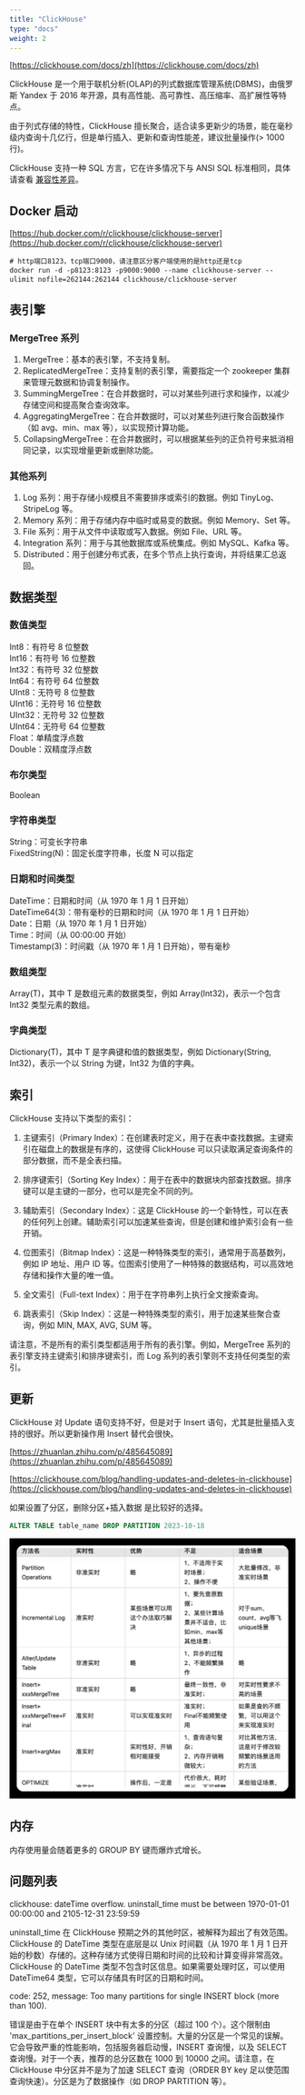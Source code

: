 ```yaml
---
title: "ClickHouse"
type: "docs"
weight: 2
---
```


[https://clickhouse.com/docs/zh](https://clickhouse.com/docs/zh)

ClickHouse 是一个用于联机分析(OLAP)的列式数据库管理系统(DBMS)，由俄罗斯 Yandex 于 2016 年开源，具有高性能、高可靠性、高压缩率、高扩展性等特点。

由于列式存储的特性，ClickHouse 擅长聚合，适合读多更新少的场景，能在毫秒级内查询十几亿行，但是单行插入、更新和查询性能差，建议批量操作(> 1000 行)。

ClickHouse 支持一种 SQL 方言，它在许多情况下与 ANSI SQL 标准相同，具体请查看 [兼容性差异](https://clickhouse.com/docs/zh/sql-reference/ansi)。

## Docker 启动

[https://hub.docker.com/r/clickhouse/clickhouse-server](https://hub.docker.com/r/clickhouse/clickhouse-server)

```shell
# http端口8123，tcp端口9000，请注意区分客户端使用的是http还是tcp
docker run -d -p8123:8123 -p9000:9000 --name clickhouse-server --ulimit nofile=262144:262144 clickhouse/clickhouse-server
```

## 表引擎

### MergeTree 系列

1. MergeTree：基本的表引擎，不支持复制。
2. ReplicatedMergeTree：支持复制的表引擎，需要指定一个 zookeeper 集群来管理元数据和协调复制操作。
3. SummingMergeTree：在合并数据时，可以对某些列进行求和操作，以减少存储空间和提高聚合查询效率。
4. AggregatingMergeTree：在合并数据时，可以对某些列进行聚合函数操作（如 avg、min、max 等），以实现预计算功能。
5. CollapsingMergeTree：在合并数据时，可以根据某些列的正负符号来抵消相同记录，以实现增量更新或删除功能。

### 其他系列

1. Log 系列：用于存储小规模且不需要排序或索引的数据。例如 TinyLog、StripeLog 等。
2. Memory 系列：用于存储内存中临时或易变的数据。例如 Memory、Set 等。
3. File 系列：用于从文件中读取或写入数据。例如 File、URL 等。
4. Integration 系列：用于与其他数据库或系统集成。例如 MySQL、Kafka 等。
5. Distributed：用于创建分布式表，在多个节点上执行查询，并将结果汇总返回。

## 数据类型

### 数值类型

Int8：有符号 8 位整数  
Int16：有符号 16 位整数  
Int32：有符号 32 位整数  
Int64：有符号 64 位整数  
UInt8：无符号 8 位整数  
UInt16：无符号 16 位整数  
UInt32：无符号 32 位整数  
UInt64：无符号 64 位整数  
Float：单精度浮点数  
Double：双精度浮点数

### 布尔类型

Boolean

### 字符串类型

String：可变长字符串  
FixedString(N)：固定长度字符串，长度 N 可以指定

### 日期和时间类型

DateTime：日期和时间（从 1970 年 1 月 1 日开始）  
DateTime64(3)：带有毫秒的日期和时间（从 1970 年 1 月 1 日开始）  
Date：日期（从 1970 年 1 月 1 日开始）  
Time：时间（从 00:00:00 开始）  
Timestamp(3)：时间戳（从 1970 年 1 月 1 日开始），带有毫秒

### 数组类型

Array(T)，其中 T 是数组元素的数据类型，例如 Array(Int32)，表示一个包含 Int32 类型元素的数组。

### 字典类型

Dictionary(T)，其中 T 是字典键和值的数据类型，例如 Dictionary(String, Int32)，表示一个以 String 为键，Int32 为值的字典。

## 索引

ClickHouse 支持以下类型的索引：

1. 主键索引（Primary Index）：在创建表时定义，用于在表中查找数据。主键索引在磁盘上的数据是有序的，这使得 ClickHouse 可以只读取满足查询条件的部分数据，而不是全表扫描。

2. 排序键索引（Sorting Key Index）：用于在表中的数据块内部查找数据。排序键可以是主键的一部分，也可以是完全不同的列。

3. 辅助索引（Secondary Index）：这是 ClickHouse 的一个新特性，可以在表的任何列上创建。辅助索引可以加速某些查询，但是创建和维护索引会有一些开销。

4. 位图索引（Bitmap Index）：这是一种特殊类型的索引，通常用于高基数列，例如 IP 地址、用户 ID 等。位图索引使用了一种特殊的数据结构，可以高效地存储和操作大量的唯一值。

5. 全文索引（Full-text Index）：用于在字符串列上执行全文搜索查询。

6. 跳表索引（Skip Index）：这是一种特殊类型的索引，用于加速某些聚合查询，例如 MIN, MAX, AVG, SUM 等。

请注意，不是所有的索引类型都适用于所有的表引擎。例如，MergeTree 系列的表引擎支持主键索引和排序键索引，而 Log 系列的表引擎则不支持任何类型的索引。

## 更新

ClickHouse 对 Update 语句支持不好，但是对于 Insert 语句，尤其是批量插入支持的很好。所以更新操作用 Insert 替代会很快。

[https://zhuanlan.zhihu.com/p/485645089](https://zhuanlan.zhihu.com/p/485645089)

[https://clickhouse.com/blog/handling-updates-and-deletes-in-clickhouse](https://clickhouse.com/blog/handling-updates-and-deletes-in-clickhouse)

如果设置了分区，删除分区+插入数据 是比较好的选择。

```sql
ALTER TABLE table_name DROP PARTITION 2023-10-18
```

![update](update.jpg)

## 内存

内存使用量会随着更多的 GROUP BY 键而爆炸式增长。

## 问题列表

clickhouse: dateTime overflow. uninstall_time must be between 1970-01-01 00:00:00 and 2105-12-31 23:59:59

uninstall_time 在 ClickHouse 预期之外的其他时区，被解释为超出了有效范围。ClickHouse 的 DateTime 类型在底层是以 Unix 时间戳（从 1970 年 1 月 1 日开始的秒数）存储的。这种存储方式使得日期和时间的比较和计算变得非常高效。ClickHouse 的 DateTime 类型不包含时区信息。如果需要处理时区，可以使用 DateTime64 类型，它可以存储具有时区的日期和时间。

code: 252, message: Too many partitions for single INSERT block (more than 100).

错误是由于在单个 INSERT 块中有太多的分区（超过 100 个）。这个限制由 'max_partitions_per_insert_block' 设置控制。大量的分区是一个常见的误解。它会导致严重的性能影响，包括服务器启动慢，INSERT 查询慢，以及 SELECT 查询慢。对于一个表，推荐的总分区数在 1000 到 10000 之间。请注意，在 ClickHouse 中分区并不是为了加速 SELECT 查询（ORDER BY key 足以使范围查询快速）。分区是为了数据操作（如 DROP PARTITION 等）。
